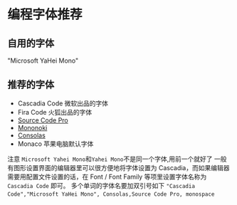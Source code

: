 # 编程字体推荐

## 自用的字体

"Microsoft YaHei Mono"

## 推荐的字体

- Cascadia Code   微软出品的字体
- Fira Code          火狐出品的字体
- [Source Code Pro](https://www.iplaysoft.com/source-code-pro-font.html)
- [Mononoki](https://www.iplaysoft.com/mononoki.html)  
- [Consolas](https://www.iplaysoft.com/consolas.html)
- Monaco   苹果电脑默认字体
​

注意  `Microsoft Yahei Mono`和`Yahei Mono`不是同一个字体,用前一个就好了
一般有图形设置界面的编辑器里可以很方便地将字体设置为 Cascadia，而如果编辑器需要用配置文件设置的话，在 Font / Font Family 等项里设置字体名称为`Cascadia Code` 即可。
多个单词的字体名要加双引号如下
`"Cascadia Code","Microsoft YaHei Mono", Consolas,Source Code Pro, monospace`
​

​
